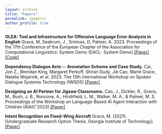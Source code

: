 ```yaml
---
layout: archive
title: "Papers"
permalink: /papers/
author_profile: true
---
```


**OLEA: Tool and Infrastructure for Offensive Language Error Analysis in English**
Grace, M,  Seabrum, J , Srinivas, D, Palmer, A. 2023.
Proceedings of the 17th Conference of the European Chapter of the Association for Computational Linguistics: System Demo (EACL- System Demo)
[\[Paper\]](/files/OLEA.pdf) [\[Code\]](https://github.com/alexispalmer/olea) 

**Dependency Dialogue Acts -- Annotation Scheme and Case Study.**
Cai, Jon Z., Brendan King, Margaret Perkoff, Shiran Dudy, Jie Cao, Marie Grace, Natalia Wojarnik, et al. 2023.
The 13th International Workshop on Spoken Dialogue Systems Technology (IWSDS)
[\[Paper\]](/files/DDA.pdf)

**Designing an AI Partner for Jigsaw Classrooms.**
Cao, J., Dickler, R., Grace, M., Bush, J. B., Roncone, A., Hirshfield, L. M., Walker, M. A., & Palmer, M. S.
Proceedings of the Workshop on Language-Based AI Agent Interaction with Children (AIAIC'2023)
[\[Paper\]](/files/AI-Jigsaw.pdf)

**Intent Recognition on Fixed-Wing Aircraft**
Grace, M. (2021). [Undergraduate Research Option Thesis, Georgia Institute of Technology].
[\[Paper\]](/files/UndergradThesis.pdf)